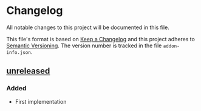 Changelog
=========

All notable changes to this project will be documented in this file.

This file's format is based on [Keep a Changelog](http://keepachangelog.com/)
and this project adheres to [Semantic Versioning](http://semver.org/). The
version number is tracked in the file `addon-info.json`.

[unreleased]
------------

### Added
- First implementation

[unreleased]: https://www.github.com/FalacerSelene/vim-systemate
